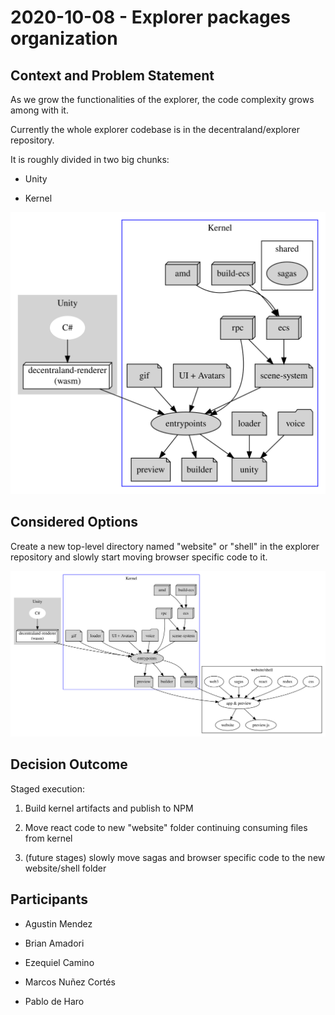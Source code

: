 
# 2020-10-08 - Explorer packages organization

## Context and Problem Statement

As we grow the functionalities of the explorer, the code complexity grows among with it.

Currently the whole explorer codebase is in the decentraland/explorer repository.

It is roughly divided in two big chunks:

* Unity

* Kernel

<!--
```dot
digraph G {
    subgraph cluster_0 {
        style=filled;
        color=lightgrey;
        node [style=filled,color=white];
        "C#" -&gt; "decentraland-renderer";
        "decentraland-renderer" [label="decentraland-renderer\n(wasm)",shape=box3d,color=black,fillcolor=white];
        label = "Unity";
    }

    subgraph cluster_1 {
        node [style=filled];
        "build-ecs" [shape=box3d];
        amd [shape=box3d];
        "build-ecs" -&gt; ecs;
        amd -&gt; ecs;
        ecs [shape=box3d];
        rpc [shape=box3d];
        voice [shape=folder];

        ui -&gt; entrypoints;
        "loader" -&gt; "unity";
        "gif" -&gt; entrypoints;
        "voice" -&gt; unity;


        // workers
        gif [shape=note];
        "scene-system" [shape=note];
        "scene-system" -&gt; entrypoints;
        loader [shape=note];
        "ui" [shape=note,label="UI + Avatars"];

        subgraph cluster_2 { 
            sagas;
            label=shared;
        }

        ecs -&gt; "scene-system";
        rpc -&gt; "scene-system";
        rpc -&gt; entrypoints;
        "entrypoints" -&gt; "preview" ;
        "entrypoints" -&gt; "builder";
        "entrypoints" -&gt; "unity";
        preview [shape=note];
        unity [shape=note];
        builder [shape=note];
        label = "Kernel";
        color=blue
    }

    "decentraland-renderer" -&gt; "entrypoints";
}
```
-->
![images/fig-explorer-packages-organization.svg](images/fig-explorer-packages-organization.svg)

## Considered Options

Create a new top-level directory named "website" or "shell" in the explorer repository and slowly start moving browser specific code to it.

<!--
```dot
digraph G {

        subgraph cluster_0 {
            style=filled;
            color=lightgrey;
            node [style=filled,color=white];
            "C#" -&gt; "decentraland-renderer";
            "decentraland-renderer" [label="decentraland-renderer\n(wasm)",shape=box3d,color=black,fillcolor=white];
            label = "Unity";
        }
    subgraph cluster_1 {



        node [style=filled];
        "build-ecs" [shape=box3d];
        amd [shape=box3d];
        "build-ecs" -&gt; ecs;
        amd -&gt; ecs;
        ecs [shape=box3d];
        rpc [shape=box3d];
        voice [shape=folder];

        ui -&gt; entrypoints;
        "loader" -&gt; entrypoints;
        "gif" -&gt; entrypoints;
        "voice" -&gt; entrypoints;


        // workers
        gif [shape=note];
        "scene-system" [shape=note];
        "scene-system" -&gt; entrypoints;
        loader [shape=note];
        "ui" [shape=note,label="UI + Avatars"];


        ecs -&gt; "scene-system";
        rpc -&gt; "scene-system";
        rpc -&gt; entrypoints;
        "entrypoints" -&gt; "preview" ;
        "entrypoints" -&gt; "builder";
        "entrypoints" -&gt; "unity";
        preview [shape=note];
        unity [shape=note,shape=box3d];
        builder [shape=note];
        label = "Kernel";
        color=blue;
    }
    subgraph cluster_3 {

    "decentraland-renderer" -&gt; "entrypoints";

    css-&gt;app;   
    redux-&gt;app;
    react-&gt;app;
    sagas-&gt;app;
    web3-&gt;app;
    unity-&gt;app;
    preview-&gt;app;

    app [label="app &amp; preview"];
    app-&gt;"website";
    app-&gt;"preview.js";
        
    label="website/shell";
    }
}
```
-->
![images/fig-explorer-packages-organization-1.svg](images/fig-explorer-packages-organization-1.svg)

## Decision Outcome

Staged execution:

1. Build kernel artifacts and publish to NPM

2. Move react code to new "website" folder continuing consuming files from kernel

3. (future stages) slowly move sagas and browser specific code to the new website/shell folder

## Participants

- Agustin Mendez

- Brian Amadori

- Ezequiel Camino

- Marcos Nuñez Cortés

- Pablo de Haro
